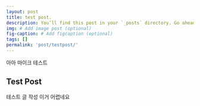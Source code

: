 ```yaml
---
layout: post
title: test post.
description: You’ll find this post in your `_posts` directory. Go ahead and edit it and re-build the site to see your changes. # Add post description (optional)
img: # Add image post (optional)
fig-caption: # Add figcaption (optional)
tags: []
permalink: 'post/testpost/'
---
```


아아 마이크 테스트

## Test Post
테스트 글 작성
이거 어렵네요

